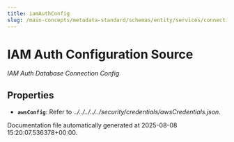 ```yaml
---
title: iamAuthConfig
slug: /main-concepts/metadata-standard/schemas/entity/services/connections/database/common/iamauthconfig
---
```


# IAM Auth Configuration Source

*IAM Auth Database Connection Config*

## Properties

- **`awsConfig`**: Refer to *../../../../../security/credentials/awsCredentials.json*.


Documentation file automatically generated at 2025-08-08 15:20:07.536378+00:00.
